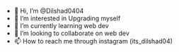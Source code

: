 - 👋 Hi, I’m @Dilshad0404
- 👀 I’m interested in Upgrading myself
- 🌱 I’m currently learning web dev
- 💞️ I’m looking to collaborate on web dev
- 📫 How to reach me through instagram (its_dilshad04)

<!---
Dilshad0404/Dilshad0404 is a ✨ special ✨ repository because its `README.md` (this file) appears on your GitHub profile.
You can click the Preview link to take a look at your changes.
--->
